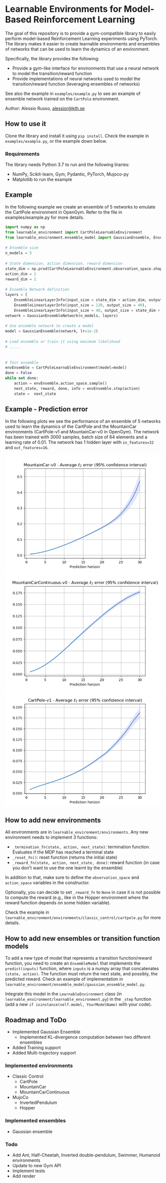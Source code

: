 # Learnable Environments for Model-Based Reinforcement Learning

The goal of this repository is to provide a gym-compatible library to easily perform model-based Reinforcement Learning experiments using PyTorch.
The library makes it easier to create learnable environments and ensembles of networks that can be used to learn the dynamics of an environment.

Specifically, the library provides the following:

- Provide a gym-like interface for environments that use a neural network to model the transition/reward function
- Provide implementations of neural networks used to model the transition/reward function (leveraging ensembles of networks)

See also the example in `examples/example.py` to see an example of ensemble network trained on the `CartPole` environment.

Author: Alessio Russo, alessior@kth.se

## How to use it

Clone the library and install it using `pip install`. Check the example in `examples/example.py`, or the example down below.

### Requirements

The library needs Python 3.7 to run and the following liraries:

- NumPy, Scikit-learn, Gym, Pydantic, PyTorch, Mujoco-py
- Matplotlib to run the example

## Example

In the following example we create an ensemble of 5 networks to emulate the CartPole environment in OpenGym. Refer to the file in examples/example.py for more details.

```python
import numpy as np
from learnable_environment import CartPoleLearnableEnvironment
from learnable_environment.ensemble_model import GaussianEnsemble, EnsembleLinearLayerInfo, GaussianEnsembleNetwork

# Ensemble size
n_models = 5

# State dimension, action dimension, reward dimension
state_dim = np.prod(CartPoleLearnableEnvironment.observation_space.shape)
action_dim = 1
reward_dim = 1

# Ensemble Network definition
layers = [
    EnsembleLinearLayerInfo(input_size = state_dim + action_dim, output_size = 120), 
    EnsembleLinearLayerInfo(input_size = 120, output_size = 40),
    EnsembleLinearLayerInfo(input_size = 40, output_size = state_dim + reward_dim)]
network = GaussianEnsembleNetwork(n_models, layers)

# Use ensemble network to create a model
model = GaussianEnsemble(network, lr=1e-2)

# Load ensemble or train it using maximum likelihood
# .....


# Test ensemble
envEnsemble = CartPoleLearnableEnvironment(model=model)
done = False
while not done:
    action = envEnsemble.action_space.sample()
    next_state, reward, done, info = envEnsemble.step(action)
    state =  next_state

```

## Example - Prediction error

In the following plots we see the performance of an ensemble of 5 networks used to learn the dynamics of the CartPole and the MountainCar environments (CartPole-v1 and MountainCar-v0 in OpenGym). The network has been trained with 3000 samples, batch size of 64 elements and a learning rate of 0.01. The network has 1 hidden layer with `in_features=32` and `out_features=16`.

![Prediction error at different horizon lengths](examples/img/example-mountaincar.png "MountainCar") ![Prediction error at different horizon lengths](examples/img/example-mountaincarcontinuous.png "MountainCarContinuous")![Prediction error at different horizon lengths](examples/img/example-cartpole.png "Cartpole")

## How to add new environments

All environments are in `learnable_environment/environments`. Any new environment needs to implement 3 functions:

- `_termination_fn(state, action, next_state)`: termination function. Evaluates if the MDP has reached a terminal state
- `_reset_fn()`: reset function (returns the initial state)
- `_reward_fn(state, action, next_state, done)`: reward function (in case you don't want to use the one learnt by the ensemble)

In addition to that, make sure to define the `observation_space` and `action_space` variables in the constructor.

Optionally, you can decide to set `_reward_fn` to `None` in case it is not possible to compute the reward (e.g., like in the Hopper environment where
the reward function depends on some hidden variable).

Check the example in `learnable_environment/environments/classic_control/cartpole.py` for more details.

## How to add new ensembles or transition function models

To add a new type of model that represents a transition function/reward function, you need to create an `EnsembleModel` that implements the `predict(inputs)` function, where `inputs` is a numpy array that concatenates `(state, action)`. The function must return the next state, and possibly, the predicted reward. Check an example of implementation in `learnable_environment/ensemble_model/gaussian_ensemble_model.py`.

Integrate this model in the `LearnableEnvironment` class (in `learnable_environment/learnable_environment.py`) in the `_step` function (add a new `if isinstance(self.model, YourModelName)` with your code).

## Roadmap and ToDo

- Implemented Gaussian Ensemble
  - Implemented KL-divergence computation between two different ensembles
- Added Training support
- Added Multi-trajectory support

### Implemented environments

- Classic Control
  - CartPole
  - MountainCar
  - MountainCarContinuous
- MujoCo
  - InvertedPendulum
  - Hopper

### Implemented ensembles

- Gaussian ensemble

### Todo

- Add Ant, Half-Cheetah, Inverted double-pendulum, Swimmer, Humanoid environments
- Update to new Gym API
- Implement tests
- Add render
